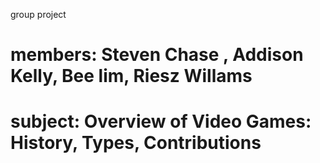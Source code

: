 group project  

# members: Steven Chase , Addison Kelly, Bee lim, Riesz Willams
# subject: Overview of Video Games: History, Types, Contributions

